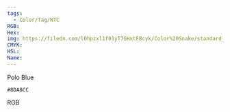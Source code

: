 ```yaml
---
tags:
  - Color/Tag/NTC
RGB:
Hex:
img: https://filedn.com/l0hpzxl1f01yT7GHxtF8cyk/Color%20Snake/standard_csv_to_svg/%23/8DA8CC.svg
CMYK:
HSL:
Name:
---
```

Polo Blue
```palette
#8DA8CC
```
RGB
